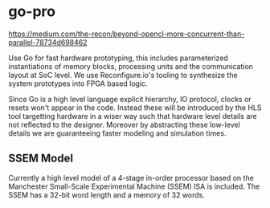 # go-pro

https://medium.com/the-recon/beyond-opencl-more-concurrent-than-parallel-78734d698462

Use Go for fast hardware prototyping,
this includes parameterized instantiations of memory blocks, processing units and the communication layout at SoC level.
We use Reconfigure.io's tooling to synthesize the system prototypes into FPGA based logic.

Since Go is a high level language explicit hierarchy, IO protocol, clocks or resets won't appear in the code. Instead these will be introduced by the HLS tool targetting hardware in a wiser way such that hardware level details are not reflected to the designer. Moreover by abstracting these low-level details we are guaranteeing faster modeling and simulation times.

## SSEM Model

Currently a high level model of a 4-stage in-order processor based on the Manchester Small-Scale Experimental Machine (SSEM) ISA is included. The SSEM has a 32-bit word length and a memory of 32 words. 



